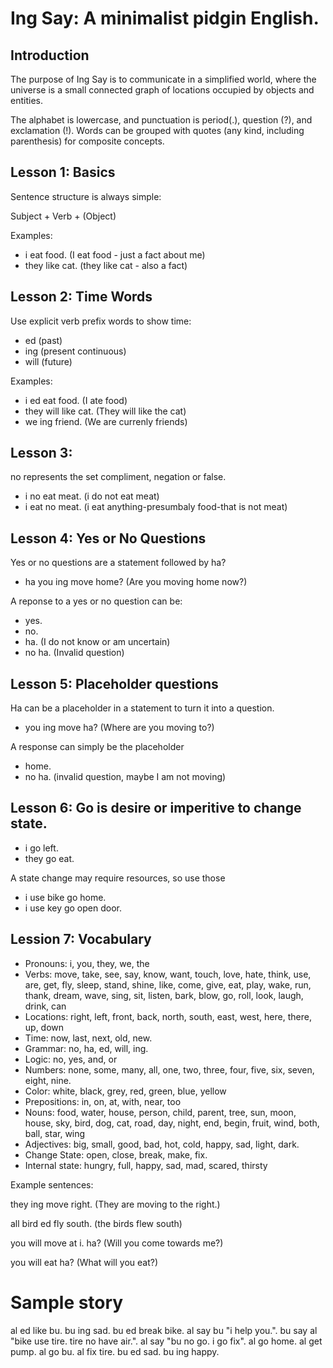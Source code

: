# Ing Say: A minimalist pidgin English.

## Introduction

The purpose of Ing Say is to communicate in a simplified world, where the universe is a small connected graph of locations occupied by objects and entities.

The alphabet is lowercase, and punctuation is period(.), question (?), and exclamation (!).  Words can be grouped with quotes (any kind, including parenthesis) for composite concepts.

## Lesson 1: Basics

Sentence structure is always simple:

Subject + Verb + (Object)

Examples:

* i eat food. (I eat food - just a fact about me)
* they like cat. (they like cat - also a fact)

## Lesson 2: Time Words

Use explicit verb prefix words to show time:

* ed (past)
* ing (present continuous)
* will (future)

Examples:

* i ed eat food. (I ate food)
* they will like cat. (They will like the cat)
* we ing friend. (We are currenly friends)

## Lesson 3: 

no represents the set compliment, negation or false.

* i no eat meat. (i do not eat meat)
* i eat no meat. (i eat anything-presumbaly food-that is not meat)

## Lesson 4: Yes or No Questions

Yes or no questions are a statement followed by ha?

* ha you ing move home? (Are you moving home now?)

A reponse to a yes or no question can be:

* yes.
* no.
* ha.  (I do not know or am uncertain)
* no ha. (Invalid question)

## Lesson 5: Placeholder questions

Ha can be a placeholder in a statement to turn it into a question.

* you ing move ha?  (Where are you moving to?)

A response can simply be the placeholder

* home.
* no ha.  (invalid question, maybe I am not moving)

## Lesson 6: Go is desire or imperitive to change state.

* i go left.
* they go eat.

A state change may require resources, so use those

* i use bike go home.
* i use key go open door.

## Lession 7: Vocabulary

* Pronouns: i, you, they, we, the
* Verbs: move, take, see, say, know, want, touch, love, hate, think, use, are, get, fly, sleep, stand, shine, like, come, give, eat, play, wake, run, thank, dream, wave, sing, sit, listen, bark, blow, go, roll, look, laugh, drink, can
* Locations: right, left, front, back, north, south, east, west, here, there, up, down
* Time: now, last, next, old, new.
* Grammar: no, ha, ed, will, ing.
* Logic: no, yes, and, or
* Numbers: none, some, many, all, one, two, three, four, five, six, seven, eight, nine.
* Color: white, black, grey, red, green, blue, yellow
* Prepositions: in, on, at, with, near, too
* Nouns: food, water, house, person, child, parent, tree, sun, moon, house, sky, bird, dog, cat, road, day, night, end, begin, fruit, wind, both, ball, star, wing
* Adjectives: big, small, good, bad, hot, cold, happy, sad, light, dark.
* Change State: open, close, break, make, fix.
* Internal state: hungry, full, happy, sad, mad, scared, thirsty

Example sentences:

they ing move right. (They are moving to the right.)

all bird ed fly south. (the birds flew south)

you will move at i. ha? (Will you come towards me?)

you will eat ha? (What will you eat?)


# Sample story

al ed like bu. bu ing sad. bu ed break bike. al say bu "i help you.". bu say al "bike use tire. tire no have air.". al say "bu no go. i go fix".  al go home.  al get pump.  al go bu. al fix tire.  bu ed sad. bu ing happy.

